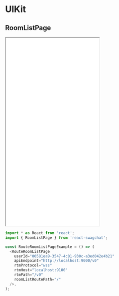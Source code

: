 # UIKit

## RoomListPage

<iframe class="code" src="../../../../../uikit-sample/ContainerComponent/RoomListPage/1.html" height="600"></iframe>

```js
import * as React from 'react';
import { RoomListPage } from 'react-swagchat';

const RouteRoomListPageExample = () => (
  <RouteRoomListPage
    userId="00581ea9-3547-4c81-930c-a3ed042e4b21"
    apiEndpoint="http://localhost:9000/v0"
    rtmProtocol="wss"
    rtmHost="localhost:9100"
    rtmPath="/v0"
    roomListRoutePath="/"
  />,
);
```
